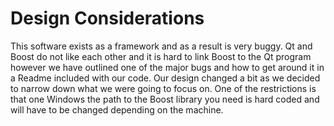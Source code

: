 # Design Considerations
This software exists as a framework and as a result is very buggy. Qt and Boost do not like each other and it is hard to link Boost to the Qt program however we have outlined one of the major bugs and how to get around it in a Readme included with our code. Our design changed a bit as we decided to narrow down what we were going to focus on. One of the restrictions is that one Windows the path to the Boost library you need is hard coded and will have to be changed depending on the machine. 
